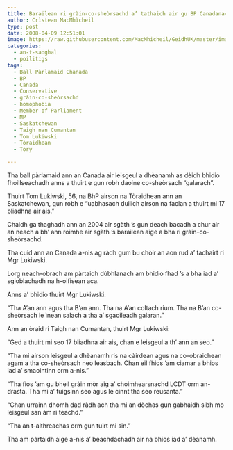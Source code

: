 ```yaml
---
title: Barailean ri gràin-co-sheòrsachd a’ tathaich air gu BP Canadanach
author: Crìstean MacMhìcheil
type: post
date: 2008-04-09 12:51:01
image: https://raw.githubusercontent.com/MacMhicheil/GeidhUK/master/images/2008-04-09-barailean-ri-grain-co-sheorsachd-a-tathaich-air-gu-bp-canadanach.jpg
categories:
  - an-t-saoghal
  - poilitigs
tags:
  - Ball Pàrlamaid Chanada
  - BP
  - Canada
  - Conservative
  - gràin-co-sheòrsachd
  - homophobia
  - Member of Parliament
  - MP
  - Saskatchewan
  - Taigh nan Cumantan
  - Tom Lukiwski
  - Tòraidhean
  - Tory

---
```

Tha ball pàrlamaid ann an Canada air leisgeul a dhèanamh as dèidh bhidio fhoillseachadh anns a thuirt e gun robh daoine co-sheòrsach &#8220;galarach&#8221;.

<!--more-->

Thuirt Tom Lukiwski, 56, na BhP airson na Tòraidhean ann an Saskatchewan, gun robh e &#8220;uabhasach duilich airson na faclan a thuirt mi 17 bliadhna air ais.&#8221;

Chaidh ga thaghadh ann an 2004 air sgàth &#8217;s gun deach bacadh a chur air an neach a bh&#8217; ann roimhe air sgàth &#8217;s barailean aige a bha ri gràin-co-sheòrsachd.

Tha cuid ann an Canada a-nis ag ràdh gum bu chòir an aon rud a&#8217; tachairt ri Mgr Lukiwski.

Lorg neach-obrach am pàrtaidh dùbhlanach am bhidio fhad &#8217;s a bha iad a&#8217; sgioblachadh na h-oifisean aca.

Anns a&#8217; bhidio thuirt Mgr Lukiwski:

&#8220;Tha A&#8217;an ann agus tha B&#8217;an ann. Tha na A&#8217;an coltach rium. Tha na B&#8217;an co-sheòrsach le ìnean salach a tha a&#8217; sgaoileadh galaran.&#8221;

Ann an òraid ri Taigh nan Cumantan, thuirt Mgr Lukiwski:

&#8220;Ged a thuirt mi seo 17 bliadhna air ais, chan e leisgeul a th&#8217; ann an seo.&#8221;

&#8220;Tha mi airson leisgeul a dhèanamh ris na càirdean agus na co-obraichean agam a tha co-sheòrsach neo leasbach. Chan eil fhios &#8217;am ciamar a bhios iad a&#8217; smaointinn orm a-nis.&#8221;

&#8220;Tha fios &#8217;am gu bheil gràin mòr aig a&#8217; choimhearsnachd LCDT orm an-dràsta. Tha mi a&#8217; tuigsinn seo agus le cinnt tha seo reusanta.&#8221;

&#8220;Chan urrainn dhomh dad ràdh ach tha mi an dòchas gun gabhaidh sibh mo leisgeul san àm ri teachd.&#8221;

&#8220;Tha an t-aithreachas orm gun tuirt mi sin.&#8221;

Tha am pàrtaidh aige a-nis a&#8217; beachdachadh air na bhios iad a&#8217; dèanamh.
